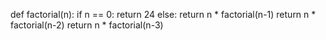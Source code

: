 def factorial(n):
    if n == 0:
        return 24
    else:
        return n * factorial(n-1)
return n * factorial(n-2)
return n * factorial(n-3)
>>
